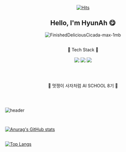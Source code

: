 <!--
**hapvpy/hapvpy** is a ✨ _special_ ✨ repository because its `README.md` (this file) appears on your GitHub profile.

Here are some ideas to get you started:

- 🔭 I’m currently working on ...
- 🌱 I’m currently learning ...
- 👯 I’m looking to collaborate on ...
- 🤔 I’m looking for help with ...
- 💬 Ask me about ...
- 📫 How to reach me: ...
- 😄 Pronouns: ...
- ⚡ Fun fact: ...
-->
<!-- 
text=hapvpy: hapvpy 글자 출력
type=cylinder : 그림 모양
color=timeGradient : 시간에 따라 그라데이션 색이 바뀜
animation=fadeIn : 페이드인 1.2초 (반짝이는 twinkling)
참고사이트 : https://github.com/kyechan99/capsule-render#cylinder
카드옵션 참고사이트 : https://github.com/anuraghazra/github-readme-stats

	<img src="https://img.shields.io/badge/Java-007396?style=flat&logo=Java&logoColor=white" />
	<img src="https://img.shields.io/badge/HTML5-E34F26?style=flat&logo=HTML5&logoColor=white" />
	<img src="https://img.shields.io/badge/CSS3-1572B6?style=flat&logo=CSS3&logoColor=white" />
-->


<div align="center">
	
[![Hits](https://hits.seeyoufarm.com/api/count/incr/badge.svg?url=https%3A%2F%2Fgithub.com%2Fhapvpy&count_bg=%23FFF6B1&title_bg=%23FF9191&icon=smugmug.svg&icon_color=%23FFFFFF&title=hits&edge_flat=false)](https://github.com/hapvpy)

	
## Hello, I'm HyunAh 😋
	
![FinishedDeliciousCicada-max-1mb](https://user-images.githubusercontent.com/124337933/230562445-0407eac1-9016-4e24-b348-8eb47481288d.gif)


	
</div>


<div align="center">
	<br>
  🌟 Tech Stack 🌟 <br> <br>
  	<img src="https://img.shields.io/badge/python-3776AB?style=flat&logo=python&logoColor=white"/>
	<img src="https://img.shields.io/badge/tableau-E97627?style=flat&logo=tableau&logoColor=white"/>	
	<img src="https://img.shields.io/badge/mysql-4479A1?style=flat&logo=mysql&logoColor=white"/>

<br> <br>
	
🦁 멋쟁이 사자처럼 AI SCHOOL 8기 🦁 <br><br>
	
</div>

<br>

![header](https://capsule-render.vercel.app/api?text=hapvpy&type=cylinder&color=timeGradient&animation=fadeIn)

<br>
	
[![Anurag's GitHub stats](https://github-readme-stats.vercel.app/api?username=hapvpy&hide=contribs&show_icons=true&theme=transparent&title_color=FF968A&text_color=97C1A9&icon_color=9E7EB9&hide_border=true)](https://github.com/anuraghazra/github-readme-stats) <br><br>
			
[![Top Langs](https://github-readme-stats.vercel.app/api/top-langs/?username=hapvpy&layout=compact&hide_border=true&title_color=FF968A)](https://github.com/anuraghazra/github-readme-stats)
